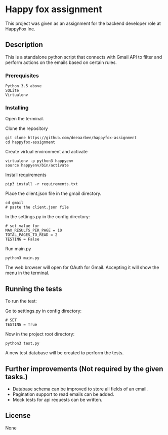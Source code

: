 # Happy fox assignment

This project was given as an assignment for the backend developer role at HappyFox Inc.

## Description

This is a standalone python script that connects with Gmail API to filter and perform actions on 
the emails based on certain rules.

### Prerequisites

```
Python 3.5 above
SQLite
Virtualenv
```

### Installing

Open the terminal.

Clone the repository
```
git clone https://github.com/deeaarbee/happyfox-assignment
cd happyfox-assignment
```

Create virtual environment and activate

```
virtualenv -p python3 happyenv
source happyenv/bin/activate
```

Install requirements

```
pip3 install -r requirements.txt
```

Place the client.json file in the gmail directory.

```
cd gmail
# paste the client.json file
```

In the settings.py in the config directory:

```
# set value for 
MAX_RESULTS_PER_PAGE = 10
TOTAL_PAGES_TO_READ = 2
TESTING = False
```


Run main.py

```
python3 main.py
```

The web browser will open for OAuth for Gmail. Accepting it will show the menu in the terminal.


## Running the tests

To run the test:

Go to settings.py in config directory:
```
# SET
TESTING = True
```

Now in the project root directory:
```
python3 test.py
```

A new test database will be created to perform the tests.


## Further improvements (Not required by the given tasks.)

* Database schema can be improved to store all fields of an email.
* Pagination support to read emails can be added.
* Mock tests for api requests can be written.


## License

None


